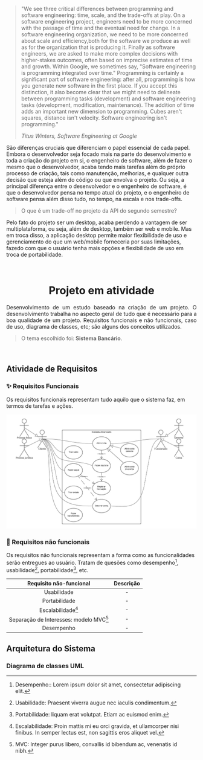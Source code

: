 > "We see three critical differences between programming and software engineering: time, scale, and the trade-offs at play. On a software engineering project, engineers need to be more concerned with the passage of time and the eventual need for change. In a software engineering organization, we need to be more concerned about scale and efficiency,both for the software we produce as well as for the organization that is producing it. Finally as software engineers, we are asked to make more complex decisions with higher-stakes outcomes, often based on imprecise estimates of time and growth. Within Google, we sometimes say, "Software engineering is programming integrated over time." Programming is certainly a significant part of software engineering: after all, programming is how you generate new software in the first place. If you accept this distinction, it also become clear that we might need to delineate between programming tasks (development) and software engineering tasks (development, modification, maintenance). The addition of time adds an important new dimension to programming. Cubes aren't squares, distance isn't velocity. Software engineering isn't programming."
>
> *Titus Winters, Software Engineering at Google*

São diferenças cruciais que diferenciam o papel essencial de cada papel. Embora o desenvolvedor seja focado mais na parte do desenvolvimento e toda a criação do projeto em si, o engenheiro de software, além de fazer o mesmo que o desenvolvedor, acaba tendo mais tarefas além do próprio processo de criação, tais como manutenção, melhorias, e qualquer outra decisão que esteja além do código ou que envolva o projeto. Ou seja, a principal diferença entre o desenvolvedor e o engenheiro de software, é que o desenvolvedor pensa no tempo atual do projeto, e o engenheiro de software pensa além disso tudo, no tempo, na escala e nos trade-offs.

> O que é um trade-off no projeto da API do segundo semestre?

Pelo fato do projeto ser um desktop, acaba perdendo a vantagem de ser multiplataforma, ou seja, além de desktop, também ser web e mobile. Mas em troca disso, a aplicação desktop permite maior flexibilidade de uso e gerenciamento do que um web/mobile forneceria por suas limitações, fazedo com que o usuário tenha mais opções e flexibilidade de uso em troca de portabilidade.

<br>

<h1 align="center">Projeto em atividade</h1>
<p align="justify">
    Desenvolvimento de um estudo baseado na criação de um projeto. O desenvolvimento trabalha no aspecto geral de tudo que é necessário para a boa qualidade de um projeto. Requisitos funcionais e não funcionais, caso de uso, diagrama de classes, etc; são alguns dos conceitos utilizados.
</p>

> O tema escolhido foi: **Sistema Bancário**.

<br>

## Atividade de Requisitos

### :sparkles: Requisitos Funcionais
Os requisitos funcionais representam tudo aquilo que o sistema faz, em termos de tarefas e ações. 
<p align="center">

![Caso de uso [Sistema Bancário]](/readme/Caso%20de%20uso%20%5BSistema%20Banc%C3%A1rio%5D%20-%20P%C3%A1gina%201.jpeg)
</p>

### :dart: Requisitos não funcionais
Os requisitos não funcionais representam a forma como as funcionalidades serão entregues ao usuário. Tratam de quesões como desempenho[^1], usabilidade[^2], portabilidade[^3], etc.

| Requisito não-funcional | Descrição |
|:-----------------------:|:---------:|
| Usabilidade | - |
| Portabilidade | - |
| Escalabilidade[^4] | - |
| Separação de Interesses: modelo MVC[^5] | - |
| Desempenho | - |

## Arquitetura do Sistema

### Diagrama de classes UML



[^1]: Desempenho:: Lorem ipsum dolor sit amet, consectetur adipiscing elit.
[^2]: Usabilidade: Praesent viverra augue nec iaculis condimentum.
[^3]: Portabilidade: liquam erat volutpat. Etiam ac euismod enim.
[^4]: Escalabilidade: Proin mattis mi eu orci gravida, et ullamcorper nisi finibus. In semper lectus est, non sagittis eros aliquet vel.
[^5]: MVC: Integer purus libero, convallis id bibendum ac, venenatis id nibh.
